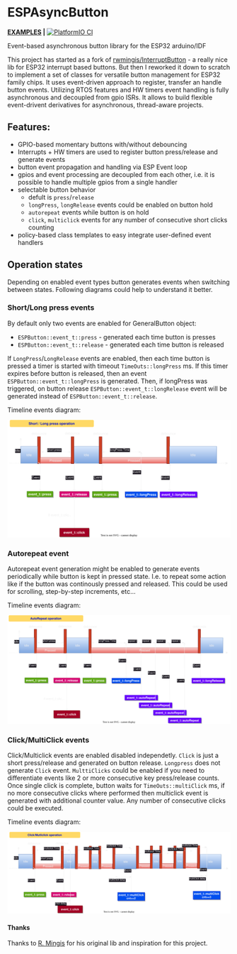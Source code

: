 # ESPAsyncButton

__[EXAMPLES](/examples/) |__ [![PlatformIO CI](https://github.com/vortigont/ESPAsyncButton/actions/workflows/pio_build.yml/badge.svg)](https://github.com/vortigont/ESPAsyncButton/actions/workflows/pio_build.yml)

Event-based asynchronous button library for the ESP32 arduino/IDF


This project has started as a fork of [rwmingis/InterruptButton](https://github.com/rwmingis/InterruptButton) - a really nice lib for ESP32 interrupt based buttons. But then I reworked it down to scratch to implement a set of classes for versatile button management for ESP32 family chips. It uses event-driven approach to register, transfer an handle button events. Utilizing RTOS features and HW timers event handling is fully asynchronous and decoupled from gpio ISRs. It allows to build flexible event-drivent derivatives for asynchronous, thread-aware projects.

## Features:

 * GPIO-based momentary buttons with/without debouncing
 * Interrupts + HW timers are used to register button press/release and generate events
 * button event propagation and handling via ESP Event loop
 * gpios and event processing are decoupled from each other, i.e. it is possible to handle multiple gpios from a single handler
 * selectable button behavior
   - defult is `press`/`release`
   - `longPress`, `longRelease` events could be enabled on button hold
   -   `autorepeat` events while button is on hold
   -   `click`, `multiclick` events for any number of consecutive short clicks counting
 * policy-based class templates to easy integrate user-defined event handlers 

## Operation states

Depending on enabled event types button generates events when switching between states. Following diagrams could help to understand it better.

### Short/Long press events

By default only two events are enabled for GeneralButton object:
 - `ESPButton::event_t::press` - generated each time button is presses
 - `ESPButton::event_t::release` - generated each time button is released

If `LongPress`/`LongRelease` events are enabled, then each time button is pressed a timer is started with timeout `TimeOuts::longPress` ms. If this timer expires before button is released, then an event `ESPButton::event_t::longPress` is generated. Then, if longPress was triggered, on button release `ESPButton::event_t::longRelease` event will be generated instead of `ESPButton::event_t::release`.

Timeline events diagram:

![short/long press diagram](images/short_press.svg)

### Autorepeat event

Autorepeat event generation might be enabled to generate events periodically while button is kept in pressed state. I.e. to repeat some action like if the button was continously pressed and released. This could be used for scrolling, step-by-step increments, etc...

Timeline events diagram:

![autorepeat events diagram](images/autorepeat.svg)

### Click/MultiClick events

Click/Multiclick events are enabled disabled independetly. `Click` is just a short press/release and generated on button release. `Longpress` does not generate `Click` event. `MulttiClicks` could be enabled if you need to differentiate events like 2 or more consecutive key press/release counts.
Once single click is complete, button waits for `TimeOuts::multiClick` ms, if no more consecutive clicks where performed then multiclick event is generated with additional counter value. Any number of consecutive clicks could be executed.

Timeline events diagram:

![autorepeat events diagram](images/multiclick.svg)


#### Thanks
Thanks to [R. Mingis](https://github.com/rwmingis) for his original lib and inspiration for this project.

